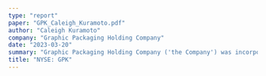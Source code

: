 ```yaml
---
type: "report"
paper: "GPK_Caleigh_Kuramoto.pdf"
author: "Caleigh Kuramoto"
company: "Graphic Packaging Holding Company"
date: "2023-03-20"
summary: "Graphic Packaging Holding Company ('the Company') was incorporated in 2007 and is headquartered in Atlanta, Georgia. The Company provides fiber-based packaging solutions to food, beverage, foodservice, healthcare, and other consumer products companies. It operates through three segments: Paperboard Mills, Americas Paperboard Packaging, and Europe Paperboard Packaging."
title: "NYSE: GPK"
---
```

